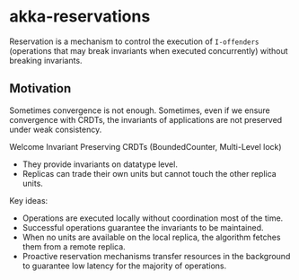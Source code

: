 # akka-reservations

Reservation is a mechanism to control the execution of `I-offenders` (operations that may break invariants when executed concurrently) without breaking invariants.

## Motivation
Sometimes convergence is not enough. Sometimes, even if we ensure convergence with CRDTs, the invariants of applications are not preserved under weak consistency.

Welcome Invariant Preserving CRDTs (BoundedCounter, Multi-Level lock)

 * They provide invariants on datatype level.
 * Replicas can trade their own units but cannot touch the other replica units.

Key ideas:
 * Operations are executed locally without coordination most of the time.
 * Successful operations guarantee the invariants to be maintained.
 * When no units are available on the local replica, the algorithm fetches them from a remote replica.
 * Proactive reservation mechanisms transfer resources in the background to guarantee low latency for the majority of operations.
